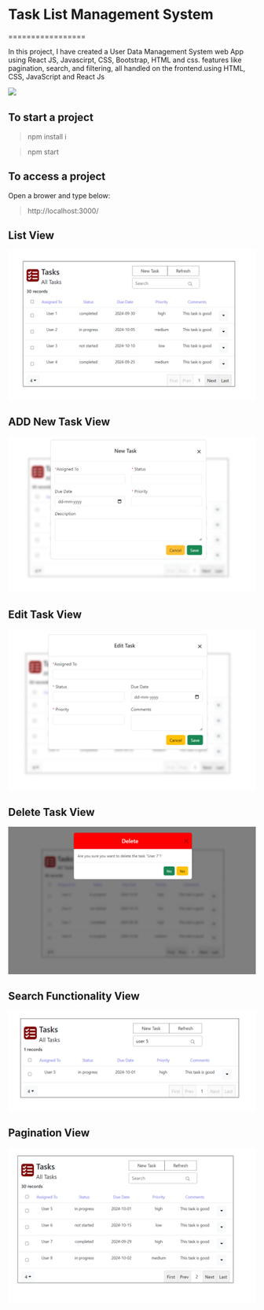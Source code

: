 # Task List Management System

=================

In this project, I have created a User Data Management System web App using React JS, Javascirpt, CSS, Bootstrap, HTML and css.
features like pagination, search, and filtering, all handled on the frontend.using HTML, CSS, JavaScript and React Js

![](https://github.com/Nikitadhonnar16/to-do/main/imgs/task_list.png)

## To start a project

> npm install i

> npm start

## To access a project

Open a brower and type below:

> http://localhost:3000/

## List View

![](https://github.com/Nikitadhonnar16/to-do/blob/main/imgs/TaskList.png)

## ADD New Task View

![](https://github.com/Nikitadhonnar16/to-do/blob/main/imgs/NewTask.png)

## Edit Task View

![](https://github.com/Nikitadhonnar16/to-do/blob/main/imgs/EditTask.png)

## Delete Task View

![](https://github.com/Nikitadhonnar16/to-do/blob/main/imgs/DeleteTask.png)

## Search Functionality View

![](https://github.com/Nikitadhonnar16/to-do/blob/main/imgs/Search.png)

## Pagination View

![](https://github.com/Nikitadhonnar16/to-do/blob/main/imgs/Pagination.png)
